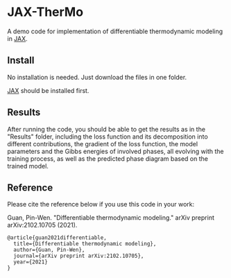 # JAX-TherMo
A demo code for implementation of differentiable thermodynamic modeling in [JAX](https://github.com/google/jax).

## Install 

No installation is needed. Just download the files in one folder.<br>

[JAX](https://github.com/google/jax) should be installed first.<br>

## Results

After running the code, you should be able to get the results as in the "Results" folder, including the loss function and its decomposition into different contributions, the gradient of the loss function, the model parameters and the Gibbs energies of involved phases, all evolving with the training process, as well as the predicted phase diagram based on the trained model.<br> 

## Reference

Please cite the reference below if you use this code in your work:<br>

Guan, Pin-Wen. "Differentiable thermodynamic modeling." arXiv preprint arXiv:2102.10705 (2021).<br>

```
@article{guan2021differentiable,
  title={Differentiable thermodynamic modeling},
  author={Guan, Pin-Wen},
  journal={arXiv preprint arXiv:2102.10705},
  year={2021}
}
```
